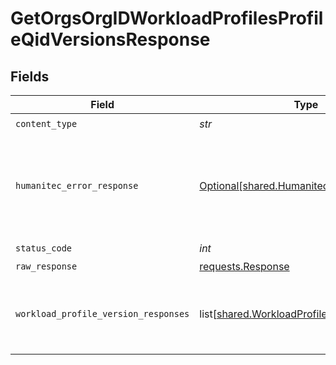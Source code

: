 # GetOrgsOrgIDWorkloadProfilesProfileQidVersionsResponse


## Fields

| Field                                                                                                | Type                                                                                                 | Required                                                                                             | Description                                                                                          |
| ---------------------------------------------------------------------------------------------------- | ---------------------------------------------------------------------------------------------------- | ---------------------------------------------------------------------------------------------------- | ---------------------------------------------------------------------------------------------------- |
| `content_type`                                                                                       | *str*                                                                                                | :heavy_check_mark:                                                                                   | N/A                                                                                                  |
| `humanitec_error_response`                                                                           | [Optional[shared.HumanitecErrorResponse]](../../models/shared/humanitecerrorresponse.md)             | :heavy_minus_sign:                                                                                   | Workload Profile Versions not found or not accessible by the organization.<br/><br/>                 |
| `status_code`                                                                                        | *int*                                                                                                | :heavy_check_mark:                                                                                   | N/A                                                                                                  |
| `raw_response`                                                                                       | [requests.Response](https://requests.readthedocs.io/en/latest/api/#requests.Response)                | :heavy_minus_sign:                                                                                   | N/A                                                                                                  |
| `workload_profile_version_responses`                                                                 | list[[shared.WorkloadProfileVersionResponse](../../models/shared/workloadprofileversionresponse.md)] | :heavy_minus_sign:                                                                                   | A possibly empty list of Workload Profile Versions.<br/><br/>                                        |